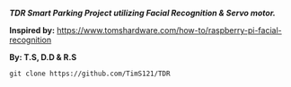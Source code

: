 _**TDR Smart Parking Project utilizing Facial Recognition & Servo motor.**_

**Inspired by:** https://www.tomshardware.com/how-to/raspberry-pi-facial-recognition

**By: T.S, D.D & R.S**

```git clone https://github.com/TimS121/TDR```
